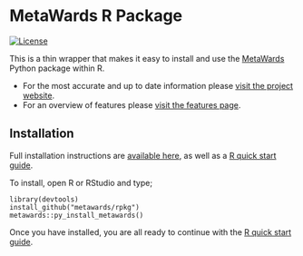 # MetaWards R Package

[![License](https://img.shields.io/badge/License-GPLv3-blue.svg)](https://www.gnu.org/licenses/gpl-3.0.html)

This is a thin wrapper that makes it easy to install and use the 
[MetaWards](https://metawards.org) Python package within R.

* For the most accurate and up to date information please [visit the project website](https://metawards.org).
* For an overview of features please [visit the features page](https://metawards.org/features).

## Installation

Full installation instructions are [available here](https://metawards.org/install.html),
as well as a [R quick start guide](https://metawards.org/quickstart/index.html).

To install, open R or RStudio and type;

```
library(devtools)
install_github("metawards/rpkg")
metawards::py_install_metawards()
```

Once you have installed, you are all ready to continue with the 
[R quick start guide](https://metawards.org/quickstart/index.html).
